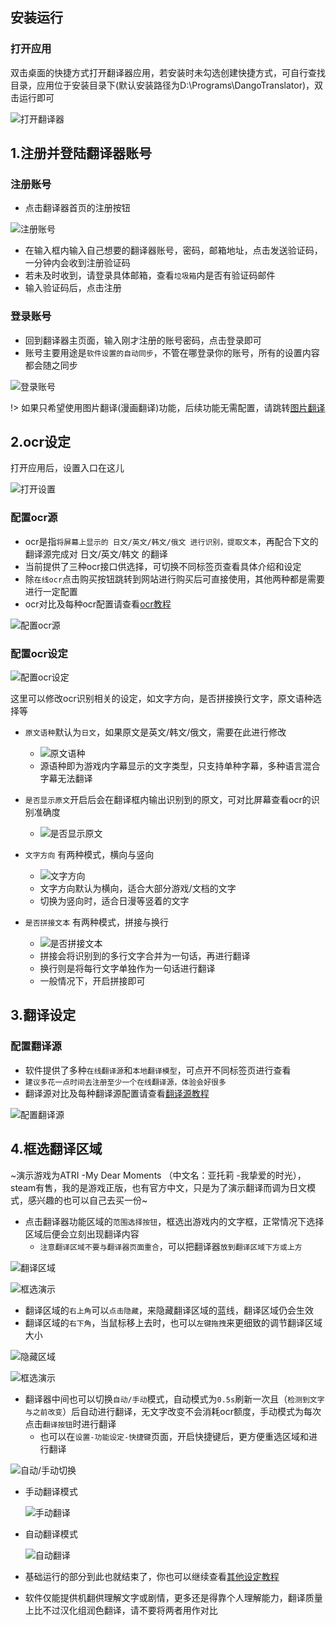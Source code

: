 ## 安装运行
### 打开应用
双击桌面的快捷方式打开翻译器应用，若安装时未勾选创建快捷方式，可自行查找目录，应用位于安装目录下(默认安装路径为D:\Programs\DangoTranslator)，双击运行即可

![打开翻译器](../assets/img/101.webp ':size=50%')

## 1.注册并登陆翻译器账号

### 注册账号
- 点击翻译器首页的注册按钮

![注册账号](../assets/img/103.webp ':size=50%')

- 在输入框内输入自己想要的翻译器账号，密码，邮箱地址，点击发送验证码，一分钟内会收到注册验证码
- 若未及时收到，请登录具体邮箱，查看`垃圾箱`内是否有验证码邮件
- 输入验证码后，点击注册

### 登录账号
- 回到翻译器主页面，输入刚才注册的账号密码，点击登录即可
- 账号主要用途是`软件设置的自动同步`，不管在哪登录你的账号，所有的设置内容都会随之同步

![登录账号](../assets/img/102.webp ':size=50%')

!> 如果只希望使用图片翻译(漫画翻译)功能，后续功能无需配置，请跳转[图片翻译](/5.0/basic/manga)

## 2.ocr设定

打开应用后，设置入口在这儿

![打开设置](../assets/img/149.webp ':size=70%')


### 配置ocr源
- ocr是指`将屏幕上显示的 日文/英文/韩文/俄文 进行识别，提取文本`，再配合下文的翻译源完成对 日文/英文/韩文 的翻译
- 当前提供了三种ocr接口供选择，可切换不同标签页查看具体介绍和设定
- 除`在线ocr`点击购买按钮跳转到网站进行购买后可直接使用，其他两种都是需要进行一定配置
- ocr对比及每种ocr配置请查看[ocr教程](/5.0/basic/ocr)

![配置ocr源](../assets/img/150.webp ':size=50%')

### 配置ocr设定
![配置ocr设定](../assets/img/151.webp ':size=50%')

这里可以修改ocr识别相关的设定，如文字方向，是否拼接换行文字，原文语种选择等

- `原文语种`默认为`日文`，如果原文是英文/韩文/俄文，需要在此进行修改
  - ![原文语种](../assets/img/135-1.webp ':size=30%')
  - 源语种即为游戏内字幕显示的文字类型，只支持单种字幕，多种语言混合字幕无法翻译

- `是否显示原文`开启后会在翻译框内输出识别到的原文，可对比屏幕查看ocr的识别准确度
  - ![是否显示原文](../assets/img/135-2.webp ':size=30%')

- `文字方向` 有两种模式，横向与竖向
  - ![文字方向](../assets/img/135-3.webp ':size=30%')
  - 文字方向默认为横向，适合大部分游戏/文档的文字
  - 切换为竖向时，适合日漫等竖着的文字

- `是否拼接文本` 有两种模式，拼接与换行
  - ![是否拼接文本](../assets/img/135-4.webp ':size=30%')
  - 拼接会将识别到的多行文字合并为一句话，再进行翻译
  - 换行则是将每行文字单独作为一句话进行翻译
  - 一般情况下，开启拼接即可

  
## 3.翻译设定
### 配置翻译源
- 软件提供了多种`在线翻译源`和`本地翻译模型`，可点开不同标签页进行查看
- `建议多花一点时间去注册至少一个在线翻译源，体验会好很多`
- 翻译源对比及每种翻译源配置请查看[翻译源教程](/5.0/basic/translate)

<!--  
// TODO 这里的配置图片需要等软件更改文本后再替换
-->

![配置翻译源](../assets/img/136.webp ':size=50%')

## 4.框选翻译区域
~演示游戏为ATRI -My Dear Moments （中文名：亚托莉 -我挚爱的时光），steam有售，我的是游戏正版，也有官方中文，只是为了演示翻译而调为日文模式，感兴趣的也可以自己去买一份~
- 点击翻译器功能区域的`范围选择按钮`，框选出游戏内的文字框，正常情况下选择区域后便会立刻出现翻译内容
  - `注意翻译区域不要与翻译器页面重合`，可以把翻译器`放到翻译区域下方或上方`

![翻译区域](../assets/img/43.webp ':size=70%')

![框选演示](../assets/gif/框选演示.gif ':size=70%')


- 翻译区域的`右上角`可以`点击隐藏`，来隐藏翻译区域的蓝线，翻译区域仍会生效
- 翻译区域的`右下角`，当鼠标移上去时，也可以`左键拖拽`来更细致的调节翻译区域大小

![隐藏区域](../assets/img/44.webp ':size=70%')

![框选演示](../assets/gif/框选边框调节隐藏.gif ':size=70%')

- 翻译器中间也可以切换`自动/手动`模式，自动模式为`0.5s`刷新一次且（`检测到文字与之前改变`）后自动进行翻译，无文字改变不会消耗ocr额度，手动模式为每次点击`翻译按钮`时进行翻译
  - 也可以在`设置-功能设定-快捷键`页面，开启快捷键后，更方便重选区域和进行翻译

![自动/手动切换](../assets/img/45.webp ':size=70%')

 - 手动翻译模式

   ![手动翻译](../assets/gif/手动翻译.gif ':size=50%')

 - 自动翻译模式

   ![自动翻译](../assets/gif/自动翻译.gif ':size=50%')

- 基础运行的部分到此也就结束了，你也可以继续查看[其他设定教程](/5.0/basic/else)

- 软件仅能提供机翻供理解文字或剧情，更多还是得靠个人理解能力，翻译质量上比不过汉化组润色翻译，请不要将两者用作对比